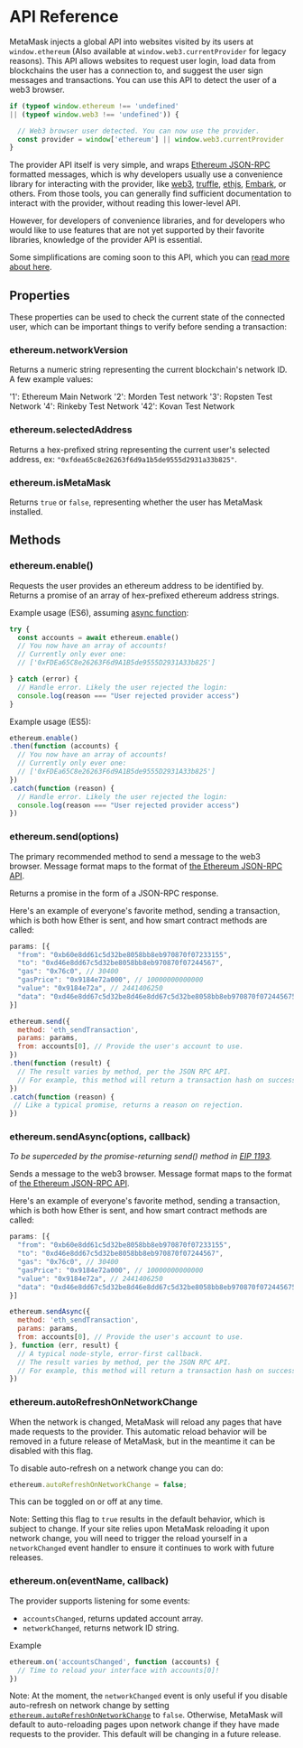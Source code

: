 # API Reference

MetaMask injects a global API into websites visited by its users at `window.ethereum` (Also available at `window.web3.currentProvider` for legacy reasons). This API allows websites to request user login, load data from blockchains the user has a connection to, and suggest the user sign messages and transactions. You can use this API to detect the user of a web3 browser.

```javascript
if (typeof window.ethereum !== 'undefined'
|| (typeof window.web3 !== 'undefined')) {

  // Web3 browser user detected. You can now use the provider.
  const provider = window['ethereum'] || window.web3.currentProvider
}
```

The provider API itself is very simple, and wraps [Ethereum JSON-RPC](./JSON_RPC_API) formatted messages, which is why developers usually use a convenience library for interacting with the provider, like [web3](https://www.npmjs.com/package/web3), [truffle](https://truffleframework.com/), [ethjs](https://www.npmjs.com/package/ethjs), [Embark](https://embark.status.im/), or others. From those tools, you can generally find sufficient documentation to interact with the provider, without reading this lower-level API.

However, for developers of convenience libraries, and for developers who would like to use features that are not yet supported by their favorite libraries, knowledge of the provider API is essential.

Some simplifications are coming soon to this API, which you can [read more about here](https://github.com/ethereum/EIPs/blob/master/EIPS/eip-1193.md).

## Properties

These properties can be used to check the current state of the connected user, which can be important things to verify before sending a transaction:

### ethereum.networkVersion

Returns a numeric string representing the current blockchain's network ID. A few example values:

'1': Ethereum Main Network
'2': Morden Test network
'3': Ropsten Test Network
'4': Rinkeby Test Network
'42': Kovan Test Network

### ethereum.selectedAddress

Returns a hex-prefixed string representing the current user's selected address, ex: `"0xfdea65c8e26263f6d9a1b5de9555d2931a33b825"`.

### ethereum.isMetaMask

Returns `true` or `false`, representing whether the user has MetaMask installed.

## Methods

### ethereum.enable()

Requests the user provides an ethereum address to be identified by. Returns a promise of an array of hex-prefixed ethereum address strings.

Example usage (ES6), assuming [async function](https://developer.mozilla.org/en-US/docs/Web/JavaScript/Reference/Statements/async_function):

```javascript
try {
  const accounts = await ethereum.enable()
  // You now have an array of accounts!
  // Currently only ever one:
  // ['0xFDEa65C8e26263F6d9A1B5de9555D2931A33b825']

} catch (error) {
  // Handle error. Likely the user rejected the login:
  console.log(reason === "User rejected provider access")
}
```

Example usage (ES5):

```javascript
ethereum.enable()
.then(function (accounts) {
  // You now have an array of accounts!
  // Currently only ever one:
  // ['0xFDEa65C8e26263F6d9A1B5de9555D2931A33b825']
})
.catch(function (reason) {
  // Handle error. Likely the user rejected the login:
  console.log(reason === "User rejected provider access")
})
```

### ethereum.send(options)

The primary recommended method to send a message to the web3 browser. Message format maps to the format of [the Ethereum JSON-RPC API](https://github.com/ethereum/wiki/wiki/JSON-RPC#json-rpc-methods).

Returns a promise in the form of a JSON-RPC response.

Here's an example of everyone's favorite method, sending a transaction, which is both how Ether is sent, and how smart contract methods are called:
```javascript
params: [{
  "from": "0xb60e8dd61c5d32be8058bb8eb970870f07233155",
  "to": "0xd46e8dd67c5d32be8058bb8eb970870f07244567",
  "gas": "0x76c0", // 30400
  "gasPrice": "0x9184e72a000", // 10000000000000
  "value": "0x9184e72a", // 2441406250
  "data": "0xd46e8dd67c5d32be8d46e8dd67c5d32be8058bb8eb970870f072445675058bb8eb970870f072445675"
}]

ethereum.send({
  method: 'eth_sendTransaction',
  params: params,
  from: accounts[0], // Provide the user's account to use.
})
.then(function (result) {
  // The result varies by method, per the JSON RPC API.
  // For example, this method will return a transaction hash on success.
})
.catch(function (reason) {
 // Like a typical promise, returns a reason on rejection.
})
```
### ethereum.sendAsync(options, callback)

_To be superceded by the promise-returning send() method in [EIP 1193](https://github.com/ethereum/EIPs/blob/master/EIPS/eip-1193.md)._

Sends a message to the web3 browser. Message format maps to the format of [the Ethereum JSON-RPC API](https://github.com/ethereum/wiki/wiki/JSON-RPC#json-rpc-methods).

Here's an example of everyone's favorite method, sending a transaction, which is both how Ether is sent, and how smart contract methods are called:
```javascript
params: [{
  "from": "0xb60e8dd61c5d32be8058bb8eb970870f07233155",
  "to": "0xd46e8dd67c5d32be8058bb8eb970870f07244567",
  "gas": "0x76c0", // 30400
  "gasPrice": "0x9184e72a000", // 10000000000000
  "value": "0x9184e72a", // 2441406250
  "data": "0xd46e8dd67c5d32be8d46e8dd67c5d32be8058bb8eb970870f072445675058bb8eb970870f072445675"
}]

ethereum.sendAsync({
  method: 'eth_sendTransaction',
  params: params,
  from: accounts[0], // Provide the user's account to use.
}, function (err, result) {
  // A typical node-style, error-first callback.
  // The result varies by method, per the JSON RPC API.
  // For example, this method will return a transaction hash on success.
})
```

### ethereum.autoRefreshOnNetworkChange

When the network is changed, MetaMask will reload any pages that have made requests to the provider. This automatic reload behavior will be removed in a future release of MetaMask, but in the meantime it can be disabled with this flag.

To disable auto-refresh on a network change you can do:

```javascript
ethereum.autoRefreshOnNetworkChange = false;
```

This can be toggled on or off at any time.

Note: Setting this flag to `true` results in the default behavior, which is subject to change. If your site relies upon MetaMask reloading it upon network change, you will need to trigger the reload yourself in a `networkChanged` event handler to ensure it continues to work with future releases.

### ethereum.on(eventName, callback)

The provider supports listening for some events:
- `accountsChanged`, returns updated account array.
- `networkChanged`, returns network ID string.

Example
```javascript
ethereum.on('accountsChanged', function (accounts) {
  // Time to reload your interface with accounts[0]!
})
```

Note: At the moment, the `networkChanged` event is only useful if you disable auto-refresh on network change by setting [`ethereum.autoRefreshOnNetworkChange`](#ethereum.autorefreshonnetworkchange) to `false`. Otherwise, MetaMask will default to auto-reloading pages upon network change if they have made requests to the provider. This default will be changing in a future release.
